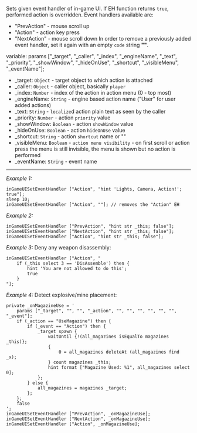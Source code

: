 Sets given event handler of in-game UI. If EH function returns `true`, performed action is overridden. Event handlers available are:
* "PrevAction" - mouse scroll up
* "Action" - action key press
* "NextAction" - mouse scroll down
In order to remove a previously added event handler, set it again with an empty `code` string **""**.

 variable:
<sqf>params ["_target", "_caller", "_index", "_engineName", "_text", "_priority", "_showWindow", "_hideOnUse", "_shortcut", "_visibleMenu", "_eventName"];</sqf>
* _target: `Object` - target object to which action is attached
* _caller: `Object` - caller object, basically `player`
* _index: `Number` - index of the action in action menu (0 - top most)
* _engineName: `String` - engine based action name ("User" for user added actions)
* _text: `String` - `localize`d action plain text as seen by the caller
* _priority: `Number` - action `priority` value
* _showWindow: `Boolean` - action `showWindow` value
* _hideOnUse: `Boolean` - action `hideOnUse` value
* _shortcut: `String` - action `shortcut` name or ""
* _visibleMenu: `Boolean` - `action menu visibility` - on first scroll or action press the menu is still invisible, the menu is shown but no action is performed
* _eventName: `String` - event name


---
*Example 1:*
```sqf
inGameUISetEventHandler ["Action", "hint 'Lights, Camera, Action!'; true"];
sleep 10;
inGameUISetEventHandler ["Action", ""]; // removes the "Action" EH
```

*Example 2:*
```sqf
inGameUISetEventHandler ["PrevAction", "hint str _this; false"];
inGameUISetEventHandler ["NextAction", "hint str _this; false"];
inGameUISetEventHandler ["Action", "hint str _this; false"];
```

*Example 3:*
Deny any weapon disassembly:

```sqf
inGameUISetEventHandler ["Action", "
	if (_this select 3 == 'DisAssemble') then {
		hint 'You are not allowed to do this';
		true
	}
"];
```

*Example 4:*
Detect explosive/mine placement:

```sqf
private _onMagazineUse = '
	params ["_target", "", "", "_action", "", "", "", "", "", "", "_event"];
	if (_action == "UseMagazine") then {
		if (_event == "Action") then {
			_target spawn {
				waitUntil {!(all_magazines isEqualTo magazines _this)};
				{
					0 = all_magazines deleteAt (all_magazines find _x);
				} count magazines _this;
				hint format ["Magazine Used: %1", all_magazines select 0];
			};
		} else {
			all_magazines = magazines _target;
		};
	};
	false
';
inGameUISetEventHandler ["PrevAction", _onMagazineUse];
inGameUISetEventHandler ["NextAction", _onMagazineUse];
inGameUISetEventHandler ["Action", _onMagazineUse];
```